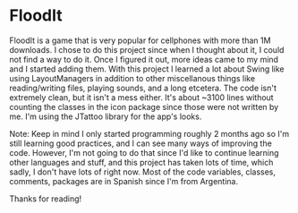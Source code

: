 # FloodIt
FloodIt is a game that is very popular for cellphones with more than 1M downloads. I chose to do this project since when I thought about it, I could not find a way to do it.
Once I figured it out, more ideas came to my mind and I started adding them. With this project I learned a lot about Swing like using LayoutManagers in addition to other 
miscellanous things like reading/writing files, playing sounds, and a long etcetera. 
The code isn't extremely clean, but it isn't a mess either. It's about ~3100 lines without counting the classes in the icon package since those were not written by me. I'm 
using the JTattoo library for the app's looks.

Note: Keep in mind I only started programming roughly 2 months ago so I'm still learning good practices, and I can see many ways of improving the code. However, I'm not going to
do that since I'd like to continue learning other languages and stuff, and this project has taken lots of time, which sadly, I don't have lots of right now. 
Most of the code variables, classes, comments, packages are in Spanish since I'm from Argentina.

Thanks for reading!
